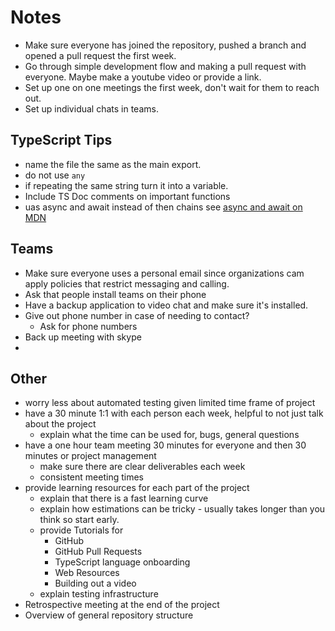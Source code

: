# Notes

- Make sure everyone has joined the repository, pushed a branch and opened a pull request the first week.
- Go through simple development flow and making a pull request with everyone. Maybe make a youtube video or provide a link.
- Set up one on one meetings the first week, don't wait for them to reach out.
- Set up individual chats in teams.

## TypeScript Tips

- name the file the same as the main export.
- do not use `any`
- if repeating the same string turn it into a variable.
- Include TS Doc comments on important functions
- uas async and await instead of then chains see [async and await on MDN](https://developer.mozilla.org/en-US/docs/Learn/JavaScript/Asynchronous/Promises#async_and_await)


## Teams

- Make sure everyone uses a personal email since organizations cam apply policies that restrict messaging and calling.
- Ask that people install teams on their phone
- Have a backup application to video chat and make sure it's installed.
- Give out phone number in case of needing to contact?
    - Ask for phone numbers
- Back up meeting with skype
-

## Other

- worry less about automated testing given limited time frame of project
- have a 30 minute 1:1 with each person each week, helpful to not just talk about the project
    - explain what the time can be used for, bugs, general questions
- have a one hour team meeting 30 minutes for everyone and then 30 minutes or project management
    - make sure there are clear deliverables each week
    - consistent meeting times
- provide learning resources for each part of the project
    - explain that there is a fast learning curve
    - explain how estimations can be tricky - usually takes longer than you think so start early.
    - provide Tutorials for
        - GitHub
        - GitHub Pull Requests
        - TypeScript language onboarding
        - Web Resources
        - Building out a video
    - explain testing infrastructure
- Retrospective meeting at the end of the project
- Overview of general repository structure
